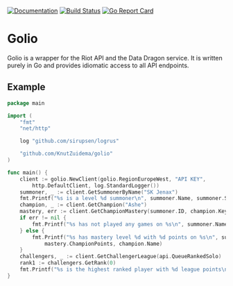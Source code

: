 [![Documentation](https://godoc.org/github.com/KnutZuidema/golio?status.svg)](https://godoc.org/github.com/KnutZuidema/golio)
[![Build Status](https://travis-ci.com/KnutZuidema/golio.svg?branch=master)](https://travis-ci.com/KnutZuidema/golio)
[![Go Report Card](https://goreportcard.com/badge/github.com/KnutZuidema/golio)](https://goreportcard.com/report/github.com/KnutZuidema/golio)

# Golio

Golio is a wrapper for the Riot API and the Data Dragon service.
It is written purely in Go and provides idiomatic access to all
API endpoints.

## Example

```go
package main

import (
	"fmt"
	"net/http"

	log "github.com/sirupsen/logrus"

	"github.com/KnutZuidema/golio"
)

func main() {
	client := golio.NewClient(golio.RegionEuropeWest, "API KEY",
		http.DefaultClient, log.StandardLogger())
	summoner, _ := client.GetSummonerByName("SK Jenax")
	fmt.Printf("%s is a level %d summoner\n", summoner.Name, summoner.SummonerLevel)
	champion, _ := client.GetChampion("Ashe")
	mastery, err := client.GetChampionMastery(summoner.ID, champion.Key)
	if err != nil {
		fmt.Printf("%s has not played any games on %s\n", summoner.Name, champion.Name)
	} else {
		fmt.Printf("%s has mastery level %d with %d points on %s\n", summoner.Name, mastery.ChampionLevel,
			mastery.ChampionPoints, champion.Name)
	}
	challengers, _ := client.GetChallengerLeague(api.QueueRankedSolo)
	rank1 := challengers.GetRank(0)
	fmt.Printf("%s is the highest ranked player with %d league points\n", rank1.SummonerName, rank1.LeaguePoints)
}
```
